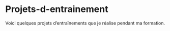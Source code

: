 # Projets-d-entrainement
Voici quelques projets d’entraînements que je réalise pendant ma formation. 
